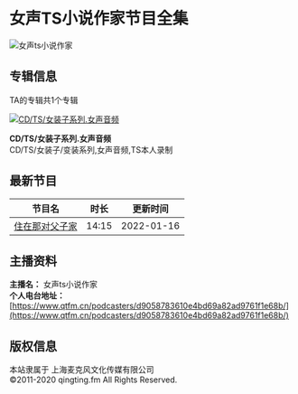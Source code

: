 # 女声TS小说作家节目全集

![女声ts小说作家](//pic.qtfm.cn/qtfm/2020/12/04/qingting-kf-avatar.png)

## 专辑信息

TA的专辑共1个专辑

[![CD/TS/女装子系列.女声音频](//pic.qtfm.cn/device/a2a4230129c64226b80404e0083c3245/1642229215423_kufI97mc-.png!400)](/channels/430192)

**CD/TS/女装子系列.女声音频**  
CD/TS/女装子/变装系列,女声音频,TS本人录制

## 最新节目

节目名 | 时长 | 更新时间
--- | --- | ---
[住在那对父子家](/channels/430192/programs/20120072) | 14:15 | 2022-01-16

## 主播资料

**主播名：** 女声ts小说作家  
**个人电台地址：** [https://www.qtfm.cn/podcasters/d9058783610e4bd69a82ad9761f1e68b/](https://www.qtfm.cn/podcasters/d9058783610e4bd69a82ad9761f1e68b/)

## 版权信息

本站隶属于 上海麦克风文化传媒有限公司  
©2011-2020 qingting.fm All Rights Reserved.
<!-- tcd_original_link https://www.qtfm.cn/podcasters/d9058783610e4bd69a82ad9761f1e68b -->
